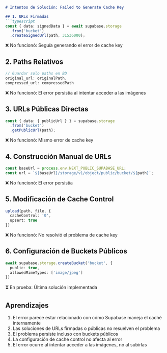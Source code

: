 ```markdown
# Intentos de Solución: Failed to Generate Cache Key

## 1. URLs Firmadas
```typescript
const { data: signedData } = await supabase.storage
  .from('bucket')
  .createSignedUrl(path, 31536000);
```
❌ No funcionó: Seguía generando el error de cache key

## 2. Paths Relativos
```typescript
// Guardar solo paths en BD
original_url: originalPath,
compressed_url: compressedPath
```
❌ No funcionó: El error persistía al intentar acceder a las imágenes

## 3. URLs Públicas Directas
```typescript
const { data: { publicUrl } } = supabase.storage
  .from('bucket')
  .getPublicUrl(path);
```
❌ No funcionó: Mismo error de cache key

## 4. Construcción Manual de URLs
```typescript
const baseUrl = process.env.NEXT_PUBLIC_SUPABASE_URL;
const url = `${baseUrl}/storage/v1/object/public/bucket/${path}`;
```
❌ No funcionó: El error persistía

## 5. Modificación de Cache Control
```typescript
upload(path, file, {
  cacheControl: '0',
  upsert: true
})
```
❌ No funcionó: No resolvió el problema de cache key

## 6. Configuración de Buckets Públicos
```typescript
await supabase.storage.createBucket('bucket', {
  public: true,
  allowedMimeTypes: ['image/jpeg']
})
```
⏳ En prueba: Última solución implementada

## Aprendizajes
1. El error parece estar relacionado con cómo Supabase maneja el caché internamente
2. Las soluciones de URLs firmadas o públicas no resuelven el problema
3. El problema persiste incluso con buckets públicos
4. La configuración de cache control no afecta al error
5. El error ocurre al intentar acceder a las imágenes, no al subirlas

